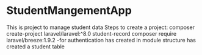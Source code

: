 # StudentMangementApp


This is project to manage student data
Steps to create a project:
composer create-project laravel/laravel:^8.0 student-record
composer require laravel/breeze:1.9.2  -for authentication
has created in module structure
has created a student table 

